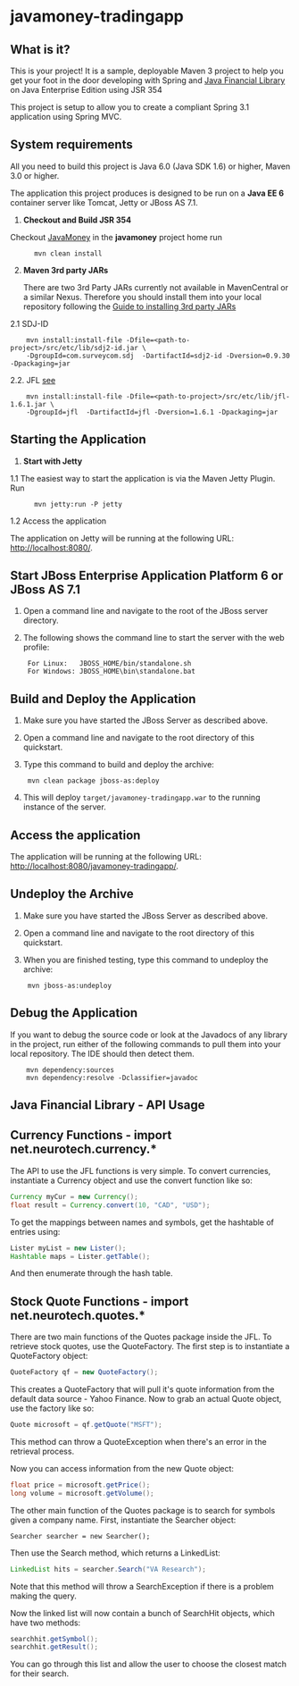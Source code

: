 javamoney-tradingapp
========================

What is it?
-----------

This is your project! It is a sample, deployable Maven 3 project to help you get your foot in the door developing with Spring and [Java Financial Library](#java-financial-library---api-usage) on Java Enterprise Edition using JSR 354

This project is setup to allow you to create a compliant Spring 3.1 application using Spring MVC.

System requirements
-------------------

All you need to build this project is Java 6.0 (Java SDK 1.6) or higher, Maven 3.0 or higher.

The application this project produces is designed to be run on a **Java EE 6** container server like Tomcat, Jetty or JBoss AS 7.1. 

1. **Checkout and Build JSR 354**
  
  Checkout [JavaMoney](https://github.com/JavaMoney/javamoney) in the **javamoney** project home run
  
          mvn clean install

2. **Maven 3rd party JARs**


   There are two 3rd Party JARs currently not available in MavenCentral or a similar Nexus. Therefore you should install them into your local repository following the [Guide to installing 3rd party JARs](http://maven.apache.org/guides/mini/guide-3rd-party-jars-local.html)

  2.1 SDJ-ID

        mvn install:install-file -Dfile=<path-to-project>/src/etc/lib/sdj2-id.jar \
        -DgroupId=com.surveycom.sdj  -DartifactId=sdj2-id -Dversion=0.9.30 -Dpackaging=jar

  2.2. JFL [see](#java-financial-library---api-usage)

        mvn install:install-file -Dfile=<path-to-project>/src/etc/lib/jfl-1.6.1.jar \
        -DgroupId=jfl  -DartifactId=jfl -Dversion=1.6.1 -Dpackaging=jar


Starting the Application
---------------------------------------------------------------------------

1. **Start with Jetty**


  1.1 The easiest way to start the application is via the Maven Jetty Plugin. Run
  
          mvn jetty:run -P jetty

  1.2 Access the application
 
  The application on Jetty will be running at the following URL: <http://localhost:8080/>.



Start JBoss Enterprise Application Platform 6 or JBoss AS 7.1
-------------------------

1. Open a command line and navigate to the root of the JBoss server directory.
2. The following shows the command line to start the server with the web profile:

        For Linux:   JBOSS_HOME/bin/standalone.sh
        For Windows: JBOSS_HOME\bin\standalone.bat


Build and Deploy the Application
-------------------------

1. Make sure you have started the JBoss Server as described above.
2. Open a command line and navigate to the root directory of this quickstart.
3. Type this command to build and deploy the archive:

        mvn clean package jboss-as:deploy

4. This will deploy `target/javamoney-tradingapp.war` to the running instance of the server.


Access the application 
---------------------
 
The application will be running at the following URL: <http://localhost:8080/javamoney-tradingapp/>.


Undeploy the Archive
--------------------

1. Make sure you have started the JBoss Server as described above.
2. Open a command line and navigate to the root directory of this quickstart.
3. When you are finished testing, type this command to undeploy the archive:

        mvn jboss-as:undeploy


Debug the Application
------------------------------------

If you want to debug the source code or look at the Javadocs of any library in the project, run either of the following commands to pull them into your local repository. The IDE should then detect them.

        mvn dependency:sources
        mvn dependency:resolve -Dclassifier=javadoc


Java Financial Library - API Usage
----------------------------------


Currency Functions - import net.neurotech.currency.*
----------------------------------------------------

The API to use the JFL functions is very simple.  To convert currencies,
instantiate a Currency object and use the convert function like so:

```java
Currency myCur = new Currency();
float result = Currency.convert(10, "CAD", "USD");
```

To get the mappings between names and symbols, get the hashtable of 
entries using:
```java
Lister myList = new Lister();
Hashtable maps = Lister.getTable();
```

And then enumerate through the hash table.


Stock Quote Functions - import net.neurotech.quotes.*
-------------------------------------------------------

There are two main functions of the Quotes package inside the JFL.  To
retrieve stock quotes, use the QuoteFactory.  The first step is to
instantiate a QuoteFactory object:
```java
QuoteFactory qf = new QuoteFactory();
```

This creates a QuoteFactory that will pull it's quote information from
the default data source - Yahoo Finance.  Now to grab an actual Quote
object, use the factory like so:

```java
Quote microsoft = qf.getQuote("MSFT");
```

This method can throw a QuoteException when there's an error in the
retrieval process.

Now you can access information from the new Quote object:
```java
float price = microsoft.getPrice();
long volume = microsoft.getVolume();
```

The other main function of the Quotes package is to search for symbols
given a company name.  First, instantiate the Searcher object:
```
Searcher searcher = new Searcher();
```

Then use the Search method, which returns a LinkedList:
```java
LinkedList hits = searcher.Search("VA Research");
```

Note that this method will throw a SearchException if there is a problem
making the query.

Now the linked list will now contain a bunch of SearchHit objects, which
have two methods:
```java
searchhit.getSymbol();
searchhit.getResult();
```

You can go through this list and allow the user to choose the closest
match for their search.


